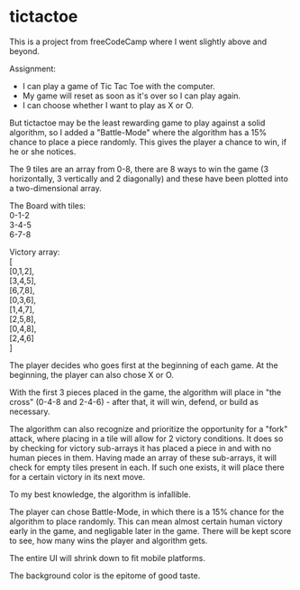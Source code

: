 # tictactoe

This is a project from freeCodeCamp where I went slightly above and beyond.

Assignment:
- I can play a game of Tic Tac Toe with the computer.
- My game will reset as soon as it's over so I can play again.
- I can choose whether I want to play as X or O.

But tictactoe may be the least rewarding game to play against a solid algorithm, so I added a "Battle-Mode" where the algorithm
has a 15% chance to place a piece randomly. This gives the player a chance to win, if he or she notices.

The 9 tiles are an array from 0-8, there are 8 ways to win the game (3 horizontally, 3 vertically and 2 diagonally) and these have 
been plotted into a two-dimensional array.

The Board with tiles:  
0-1-2  
3-4-5  
6-7-8  

Victory array:  
[  
	[0,1,2],  
	[3,4,5],  
	[6,7,8],  
	[0,3,6],  
	[1,4,7],  
	[2,5,8],  
	[0,4,8],  
	[2,4,6]  
]

The player decides who goes first at the beginning of each game. At the beginning, the player can also chose X or O.

With the first 3 pieces placed in the game, the algorithm will place in "the cross" (0-4-8 and 2-4-6) - after that, it will win, 
defend, or build as necessary.

The algorithm can also recognize and prioritize the opportunity for a "fork" attack, where placing in a tile will allow for 2 victory 
conditions. It does so by checking for victory sub-arrays it has placed a piece in and with no human pieces in them. Having made
an array of these sub-arrays, it will check for empty tiles present in each. If such one exists, it will place there for a 
certain victory in its next move.

To my best knowledge, the algorithm is infallible.

The player can chose Battle-Mode, in which there is a 15% chance for the algorithm to place randomly. This can mean almost 
certain human victory early in the game, and negligable later in the game. There will be kept score to see, how many wins 
the player and algorithm gets.

The entire UI will shrink down to fit mobile platforms.

The background color is the epitome of good taste.

